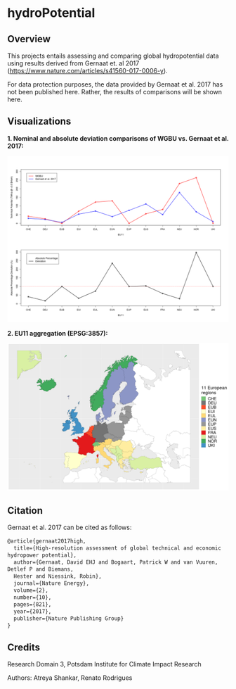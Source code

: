 # hydroPotential

## Overview

This projects entails assessing and comparing global hydropotential data using results derived from Gernaat et. al 2017 (https://www.nature.com/articles/s41560-017-0006-y).

For data protection purposes, the data provided by Gernaat et al. 2017 has not been published here. Rather, the results of comparisons will be shown here.

## Visualizations

**1. Nominal and absolute deviation comparisons of WGBU vs. Gernaat et al. 2017:**

<img src = "/vis/comparisonChart.png" width = "800">

**2. EU11 aggregation (EPSG:3857):**

<img src = "/vis/EU11.png" width = "800">

## Citation

Gernaat et al. 2017 can be cited as follows:

```
@article{gernaat2017high,
  title={High-resolution assessment of global technical and economic hydropower potential},
  author={Gernaat, David EHJ and Bogaart, Patrick W and van Vuuren, Detlef P and Biemans, 
  Hester and Niessink, Robin},
  journal={Nature Energy},
  volume={2},
  number={10},
  pages={821},
  year={2017},
  publisher={Nature Publishing Group}
}
```

## Credits

Research Domain 3, Potsdam Institute for Climate Impact Research

Authors: Atreya Shankar, Renato Rodrigues
